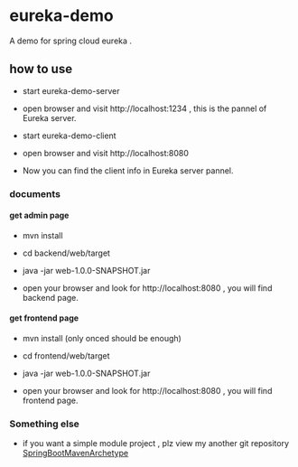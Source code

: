 # eureka-demo
A demo for spring cloud eureka .

## how to use

* start eureka-demo-server

* open browser and visit http://localhost:1234 , this is the pannel of Eureka server.

* start eureka-demo-client

* open browser and visit http://localhost:8080

* Now you can find the client info in Eureka server pannel. 

### documents

#### get admin page

* mvn install

* cd backend/web/target

* java -jar web-1.0.0-SNAPSHOT.jar

* open your browser and look for http://localhost:8080 , you will find backend page.

#### get frontend page

* mvn install (only onced should be enough)

* cd frontend/web/target

* java -jar web-1.0.0-SNAPSHOT.jar

* open your browser and look for http://localhost:8080 , you will find frontend page.

### Something else

* if you want a simple module project , plz view my another git repository [SpringBootMavenArchetype](https://github.com/liumapp/SpringBootMavenArchetype)